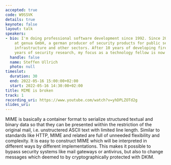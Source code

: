 ```yaml
---
accepted: true
code: W9SSVK
details: true
keynote: false
layout: talk
speakers:
- bio: I'm doing professional software development since 1992. Since 2001 I'm working
    at genua GmbH, a german producer of security products for public sector, critical
    infrastructure and other sectors. After 10 years of developing firewalls and 8
    years of security research, my focus as a technology fellow is now strategic development.
  handle: false
  name: Steffen Ullrich
  photo: null
timeslot:
  duration: 30
  end: 2022-05-16 15:00:00+02:00
  start: 2022-05-16 14:30:00+02:00
title: MIME is broken
track: 1
recording_uri: https://www.youtube.com/watch?v=yhDPLZOTd2g
slides_uri: 
---
```


MIME is basically a container format to serialize structured textual and binary data so that they can be presented wiithin the restriction of the original mail, i.e.
unstructered ASCII text with limited line length.
Similar to standards like HTTP,  MIME and related are full of unneeded flexibility and complexity.
It is easy to construct MIME which will be interpreted in different ways by different implementations.
This makes it possible to bypass security systems like mail gateways or antivirus, but also to change messages which deemed to by cryptographically protected with DKIM.